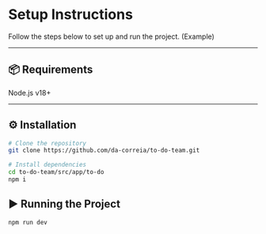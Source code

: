 # Setup Instructions

Follow the steps below to set up and run the project. (Example)

---

## 📦 Requirements
Node.js v18+

---

## ⚙️ Installation
``` bash
# Clone the repository
git clone https://github.com/da-correia/to-do-team.git

# Install dependencies
cd to-do-team/src/app/to-do
npm i
```

## ▶️ Running the Project
``` bash
npm run dev
```
